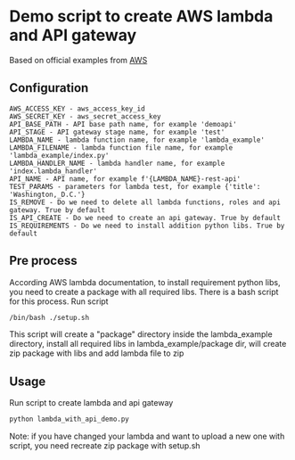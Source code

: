 # Demo script to create AWS lambda and API gateway
Based on official examples from [AWS](https://docs.aws.amazon.com/code-samples/latest/catalog/code-catalog-python-example_code-lambda.html)

## Configuration
    AWS_ACCESS_KEY - aws_access_key_id
    AWS_SECRET_KEY - aws_secret_access_key
    API_BASE_PATH - API base path name, for example 'demoapi'
    API_STAGE - API gateway stage name, for example 'test'
    LAMBDA_NAME - lambda function name, for example 'lambda_example'
    LAMBDA_FILENAME - lambda function file name, for example 'lambda_example/index.py'
    LAMBDA_HANDLER_NAME - lambda handler name, for example 'index.lambda_handler'
    API_NAME - API name, for example f'{LAMBDA_NAME}-rest-api'
    TEST_PARAMS - parameters for lambda test, for example {'title': 'Washington,_D.C.'}
    IS_REMOVE - Do we need to delete all lambda functions, roles and api gateway. True by default
    IS_API_CREATE - Do we need to create an api gateway. True by default
    IS_REQUIREMENTS - Do we need to install addition python libs. True by default

## Pre process
According AWS lambda documentation, to install requirement python libs, you need to create a package with all required libs.
There is a bash script for this process. Run script
```bash
/bin/bash ./setup.sh
```
This script will create a "package" directory inside the lambda_example directory, install
all required libs in lambda_example/package dir, will create zip package with libs and add lambda file to zip
## Usage
Run script to create lambda and api gateway
```bash
python lambda_with_api_demo.py
```

Note: if you have changed your lambda and want to upload a new one with script, 
you need recreate zip package with setup.sh
